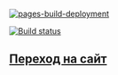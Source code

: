 [![pages-build-deployment](https://github.com/dim4ik1985/html_form_popover/actions/workflows/pages/pages-build-deployment/badge.svg)](https://github.com/dim4ik1985/html_form_popover/actions/workflows/pages/pages-build-deployment)

[![Build status](https://ci.appveyor.com/api/projects/status/0qwb9d9eewb2h4lr/branch/main?svg=true)](https://ci.appveyor.com/project/dim4ik1985/html-form-popover/branch/main)

## [Переход на сайт](https://dim4ik1985.github.io/html_form_popover/)



